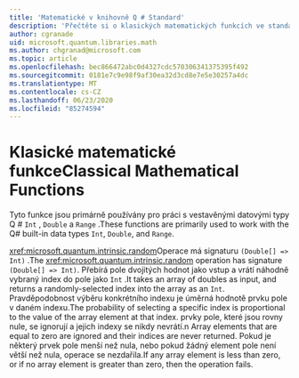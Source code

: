 ```yaml
---
title: 'Matematické v knihovně Q # Standard'
description: 'Přečtěte si o klasických matematických funkcích ve standardních knihovnách Q #, které se používají s vestavěnými datovými typy.'
author: cgranade
uid: microsoft.quantum.libraries.math
ms.author: chgranad@microsoft.com
ms.topic: article
ms.openlocfilehash: bec866472abc0d4327cdc570306341375395f492
ms.sourcegitcommit: 0181e7c9e98f9af30ea32d3cd8e7e5e30257a4dc
ms.translationtype: MT
ms.contentlocale: cs-CZ
ms.lasthandoff: 06/23/2020
ms.locfileid: "85274594"
---
```

# <a name="classical-mathematical-functions"></a><span data-ttu-id="63839-103">Klasické matematické funkce</span><span class="sxs-lookup"><span data-stu-id="63839-103">Classical Mathematical Functions</span></span> #

<span data-ttu-id="63839-104">Tyto funkce jsou primárně používány pro práci s vestavěnými datovými typy Q # `Int` , `Double` a `Range` .</span><span class="sxs-lookup"><span data-stu-id="63839-104">These functions are primarily used to work with the Q# built-in data types `Int`, `Double`, and `Range`.</span></span>

<span data-ttu-id="63839-105"><xref:microsoft.quantum.intrinsic.random>Operace má signaturu `(Double[] => Int)` .</span><span class="sxs-lookup"><span data-stu-id="63839-105">The <xref:microsoft.quantum.intrinsic.random> operation has signature `(Double[] => Int)`.</span></span>
<span data-ttu-id="63839-106">Přebírá pole dvojitých hodnot jako vstup a vrátí náhodně vybraný index do pole jako `Int` .</span><span class="sxs-lookup"><span data-stu-id="63839-106">It takes an array of doubles as input, and returns a randomly-selected index into the array as an `Int`.</span></span>
<span data-ttu-id="63839-107">Pravděpodobnost výběru konkrétního indexu je úměrná hodnotě prvku pole v daném indexu.</span><span class="sxs-lookup"><span data-stu-id="63839-107">The probability of selecting a specific index is proportional to the value of the array element at that index.</span></span> <span data-ttu-id="63839-108">prvky pole, které jsou rovny nule, se ignorují a jejich indexy se nikdy nevrátí.</span><span class="sxs-lookup"><span data-stu-id="63839-108">n Array elements that are equal to zero are ignored and their indices are never returned.</span></span>
<span data-ttu-id="63839-109">Pokud je některý prvek pole menší než nula, nebo pokud žádný element pole není větší než nula, operace se nezdařila.</span><span class="sxs-lookup"><span data-stu-id="63839-109">If any array element is less than zero, or if no array element is greater than zero, then the operation fails.</span></span>
